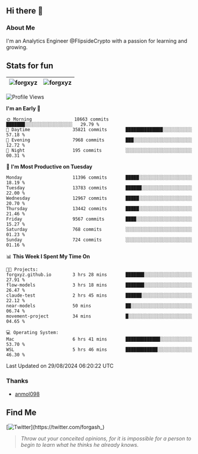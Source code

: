 ## Hi there 👋

### About Me

I'm an Analytics Engineer @FlipsideCrypto with a passion for learning and growing.
  
## Stats for fun

| <img align="center" src="https://github-readme-streak-stats.herokuapp.com/?user=forgxyz&theme=tokyonight" alt="forgxyz" /> | <img align="center" src="https://github-readme-stats.vercel.app/api?username=forgxyz&theme=tokyonight&show_icons=true" alt="forgxyz" /> |
| ------------- |------------- |


<!--START_SECTION:waka-->
![Profile Views](http://img.shields.io/badge/Profile%20Views-11-blue)

**I'm an Early 🐤** 

```text
🌞 Morning                18663 commits       ███████░░░░░░░░░░░░░░░░░░   29.79 % 
🌆 Daytime                35821 commits       ██████████████░░░░░░░░░░░   57.18 % 
🌃 Evening                7968 commits        ███░░░░░░░░░░░░░░░░░░░░░░   12.72 % 
🌙 Night                  195 commits         ░░░░░░░░░░░░░░░░░░░░░░░░░   00.31 % 
```
📅 **I'm Most Productive on Tuesday** 

```text
Monday                   11396 commits       █████░░░░░░░░░░░░░░░░░░░░   18.19 % 
Tuesday                  13783 commits       ██████░░░░░░░░░░░░░░░░░░░   22.00 % 
Wednesday                12967 commits       █████░░░░░░░░░░░░░░░░░░░░   20.70 % 
Thursday                 13442 commits       █████░░░░░░░░░░░░░░░░░░░░   21.46 % 
Friday                   9567 commits        ████░░░░░░░░░░░░░░░░░░░░░   15.27 % 
Saturday                 768 commits         ░░░░░░░░░░░░░░░░░░░░░░░░░   01.23 % 
Sunday                   724 commits         ░░░░░░░░░░░░░░░░░░░░░░░░░   01.16 % 
```


📊 **This Week I Spent My Time On** 

```text
🐱‍💻 Projects: 
forgxyz.github.io        3 hrs 28 mins       ███████░░░░░░░░░░░░░░░░░░   27.91 % 
flow-models              3 hrs 18 mins       ███████░░░░░░░░░░░░░░░░░░   26.47 % 
claude-test              2 hrs 45 mins       ██████░░░░░░░░░░░░░░░░░░░   22.12 % 
near-models              50 mins             ██░░░░░░░░░░░░░░░░░░░░░░░   06.74 % 
movement-project         34 mins             █░░░░░░░░░░░░░░░░░░░░░░░░   04.65 % 

💻 Operating System: 
Mac                      6 hrs 41 mins       █████████████░░░░░░░░░░░░   53.70 % 
WSL                      5 hrs 46 mins       ████████████░░░░░░░░░░░░░   46.30 % 
```


 Last Updated on 29/08/2024 06:20:22 UTC
<!--END_SECTION:waka-->

### Thanks
 - [anmol098](https://github.com/anmol098/waka-readme-stats/)
  
## Find Me
[![Twitter](https://img.shields.io/twitter/url/https/twitter.com/forgash_.svg?style=social&label=Follow%20%40forgash_)](https://twitter.com/forgash_)


> *Throw out your conceited opinions, for it is impossible for a person to begin to learn what he thinks he already knows.* 

